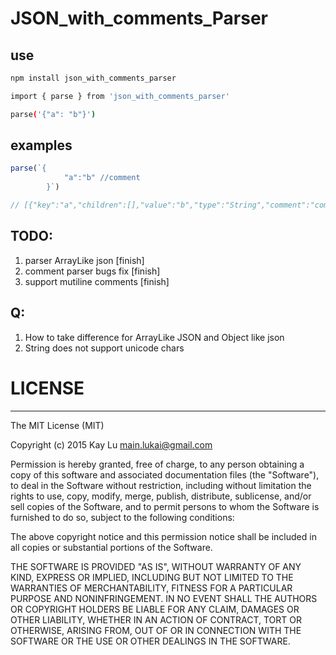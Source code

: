 # JSON_with_comments_Parser

## use

```sh
npm install json_with_comments_parser

import { parse } from 'json_with_comments_parser'

parse('{"a": "b"}')
```

## examples
```js
parse(`{
            "a":"b" //comment
        }`)

// [{"key":"a","children":[],"value":"b","type":"String","comment":"comment"}]
```

## TODO:
1. parser ArrayLike json [finish]
2. comment parser bugs fix [finish]
3. support mutiline comments [finish]

## Q:
1. How to take difference for ArrayLike JSON and Object like json
2. String does not support unicode chars

# LICENSE

---

The MIT License (MIT)

Copyright (c) 2015 Kay Lu <main.lukai@gmail.com>

Permission is hereby granted, free of charge, to any person obtaining a copy of this software and associated documentation files (the "Software"), to deal in the Software without restriction, including without limitation the rights to use, copy, modify, merge, publish, distribute, sublicense, and/or sell copies of the Software, and to permit persons to whom the Software is furnished to do so, subject to the following conditions:

The above copyright notice and this permission notice shall be included in all copies or substantial portions of the Software.

THE SOFTWARE IS PROVIDED "AS IS", WITHOUT WARRANTY OF ANY KIND, EXPRESS OR IMPLIED, INCLUDING BUT NOT LIMITED TO THE WARRANTIES OF MERCHANTABILITY, FITNESS FOR A PARTICULAR PURPOSE AND NONINFRINGEMENT. IN NO EVENT SHALL THE AUTHORS OR COPYRIGHT HOLDERS BE LIABLE FOR ANY CLAIM, DAMAGES OR OTHER LIABILITY, WHETHER IN AN ACTION OF CONTRACT, TORT OR OTHERWISE, ARISING FROM, OUT OF OR IN CONNECTION WITH THE SOFTWARE OR THE USE OR OTHER DEALINGS IN THE SOFTWARE.


